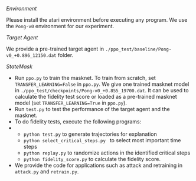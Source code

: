 *Environment*

Please install the atari environment before executing any program. We use the `Pong-v0` environment for our experiment.

*Target Agent*

We provide a pre-trained target agent in `./ppo_test/baseline/Pong-v0_+0.896_12150.dat` folder.

*StateMask*

- Run `ppo.py` to train the masknet. To train from scratch, set `TRANSFER_LEARNING=False` in `ppo.py`. We give one trained masknet model in `./ppo_test/checkpoints/Pong-v0_+0.855_19700.dat`. It can be used to calculate the fidelity test score or loaded as a pre-trained masknet model (set `TRANSFER_LEARNING=True` in `ppo.py`).
- Run `test.py` to test the performance of the target agent and the masknet.
- To do fidelity tests, execute the following programs:
- - `python test.py` to generate trajectories for explanation
  - `python select_critical_steps.py ` to select most important time steps
  - `python replay.py` to randomize actions in the identified critical steps
  - `python fidelity_score.py` to calculate the fidelity score.
- We provide the code for applications such as attack and retraining in `attack.py` and `retrain.py`.
